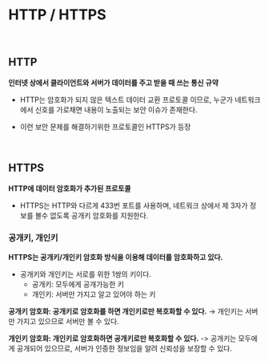 # HTTP / HTTPS

<br />

## HTTP

**인터넷 상에서 클라이언트와 서버가 데이터를 주고 받을 때 쓰는 통신 규약**

- HTTP는 암호화가 되지 않은 텍스트 데이터 교환 프로토콜 이므로, 누군가 네트워크에서 신호를 가로채면 내용이 노출되는 보안 이슈가 존재한다.

- 이런 보안 문제를 해결하기위한 프로토콜인 HTTPS가 등장

<br />

## HTTPS

**HTTP에 데이터 암호화가 추가된 프로토콜**

- HTTPS는 HTTP와 다르게 433번 포트를 사용하며, 네트워크 상에서 제 3자가 정보를 볼수 없도록 공개키 암호화를 지원한다.

### 공개키, 개인키

**HTTPS는 공개키/개인키 암호화 방식을 이용해 데이터를 암호화하고 있다.**

- 공개키와 개인키는 서로를 위한 1쌍의 키이다.
  - 공개키: 모두에게 공개가능한 키
  - 개인키: 서버만 가지고 알고 있어야 하는 키

**공개키 암호화: 공개키로 암호화를 하면 개인키로만 복호화할 수 있다.** → 개인키는 서버만 가지고 있으므로 서버만 볼 수 있다.

**개인키 암호화: 개인키로 암호화하면 공개키로만 복호화할 수 있다.** -> 공개키는 모두에게 공개되어 있으므로, 서버가 인증한 정보임을 알려 신뢰성을 보장할 수 있다.
